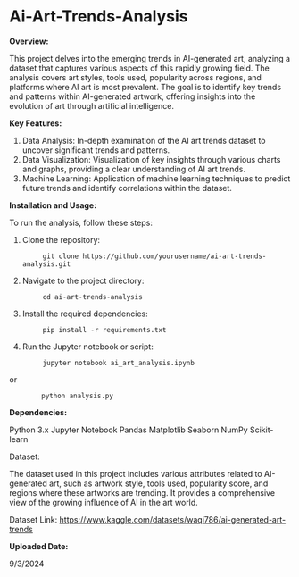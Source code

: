 # Ai-Art-Trends-Analysis

**Overview:**

This project delves into the emerging trends in AI-generated art, analyzing a dataset that captures various aspects of this rapidly growing field. The analysis covers art styles, tools used, popularity across regions, and platforms where AI art is most prevalent. The goal is to identify key trends and patterns within AI-generated artwork, offering insights into the evolution of art through artificial intelligence.

**Key Features:**

1. Data Analysis: In-depth examination of the AI art trends dataset to uncover significant trends and patterns.
2. Data Visualization: Visualization of key insights through various charts and graphs, providing a clear understanding of AI art trends.
3. Machine Learning: Application of machine learning techniques to predict future trends and identify correlations within the dataset.

**Installation and Usage:**

To run the analysis, follow these steps:

1. Clone the repository:


            git clone https://github.com/yourusername/ai-art-trends-analysis.git


2. Navigate to the project directory:


            cd ai-art-trends-analysis


3. Install the required dependencies:


            pip install -r requirements.txt


4. Run the Jupyter notebook or script:


            jupyter notebook ai_art_analysis.ipynb


or


            python analysis.py


**Dependencies:**

Python 3.x
Jupyter Notebook
Pandas
Matplotlib
Seaborn
NumPy
Scikit-learn

Dataset:

The dataset used in this project includes various attributes related to AI-generated art, such as artwork style, tools used, popularity score, and regions where these artworks are trending. It provides a comprehensive view of the growing influence of AI in the art world.

Dataset Link: https://www.kaggle.com/datasets/waqi786/ai-generated-art-trends

**Uploaded Date:** 

9/3/2024
